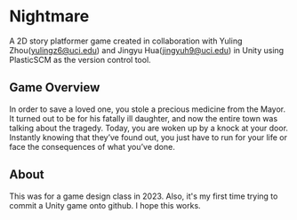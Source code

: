 # Nightmare
A 2D story platformer game created in collaboration with Yuling Zhou(yulingz6@uci.edu) and Jingyu Hua(jingyuh9@uci.edu) in Unity using PlasticSCM as the version control tool.

## Game Overview
In order to save a loved one, you stole a precious medicine from the Mayor. It turned out to be for his fatally ill daughter, and now the entire town was talking about the tragedy. Today, you are woken up by a knock at your door. Instantly knowing that they’ve found out, you just have to run for your life or face the consequences of what you’ve done.

## About
This was for a game design class in 2023. 
Also, it's my first time trying to commit a Unity game onto github. I hope this works.
